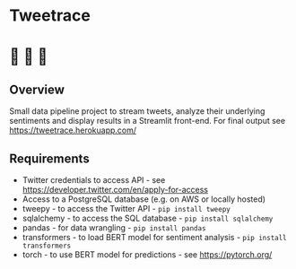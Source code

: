 # Tweetrace
# 🏁 🏁 🏁
## Overview
Small data pipeline project to stream tweets, analyze their underlying sentiments and display results in a Streamlit front-end. For final output see https://tweetrace.herokuapp.com/

## Requirements
- Twitter credentials to access API - see https://developer.twitter.com/en/apply-for-access
- Access to a PostgreSQL database (e.g. on AWS or locally hosted)
- tweepy - to access the Twitter API - `pip install tweepy`
- sqlalchemy - to access the SQL database - `pip install sqlalchemy`
- pandas - for data wrangling - `pip install pandas`
- transformers - to load BERT model for sentiment analysis - `pip install transformers`
- torch - to use BERT model for predictions - see https://pytorch.org/ 
